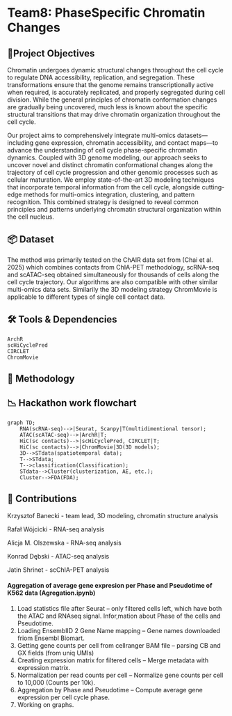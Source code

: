 # Team8: PhaseSpecific Chromatin Changes

## 🎯Project Objectives

Chromatin undergoes dynamic structural changes throughout the cell cycle to regulate DNA accessibility, replication, and segregation. These transformations ensure that the genome remains transcriptionally active when required, is accurately replicated, and properly segregated during cell division. While the general principles of chromatin conformation changes are gradually being uncovered, much less is known about the specific structural transitions that may drive chromatin organization throughout the cell cycle.

Our project aims to comprehensively integrate multi-omics datasets—including gene expression, chromatin accessibility, and contact maps—to advance the understanding of cell cycle phase-specific chromatin dynamics. Coupled with 3D genome modeling, our approach seeks to uncover novel and distinct chromatin conformational changes along the trajectory of cell cycle progression and other genomic processes such as cellular maturation. We employ state-of-the-art 3D modeling techniques that incorporate temporal information from the cell cycle, alongside cutting-edge methods for multi-omics integration, clustering, and pattern recognition. This combined strategy is designed to reveal common principles and patterns underlying chromatin structural organization within the cell nucleus.

## 📦 Dataset

The method was primarily tested on the ChAIR data set from (Chai et al. 2025) which combines contacts from ChIA-PET methodology, scRNA-seq and scATAC-seq obtained simultaneously for thousands of cells along the cell cycle trajectory. Our algorithms are also compatible with other similar multi-omics data sets. Similarily the 3D modeling strategy ChromMovie is applicable to different types of single cell contact data.

## 🛠 Tools & Dependencies

```
ArchR
scHiCyclePred
CIRCLET
ChromMovie
```

## 🧠 Methodology



## 📉 Hackathon work flowchart

```mermaid
graph TD;
    RNA(scRNA-seq)-->|Seurat, Scanpy|T(multidimentional tensor);
    ATAC(scATAC-seq)-->|ArchR|T;
    HiC(sc contacts)-->|scHiCyclePred, CIRCLET|T;
    HiC(sc contacts)-->|ChromMovie|3D(3D models);
    3D-->STdata(spatiotemporal data);
    T-->STdata;
    T-->classification(Classification);
    STdata-->Cluster(clusterization, AE, etc.);
    Cluster-->FDA(FDA);
```

## 🧾 Contributions

Krzysztof Banecki - team lead, 3D modeling, chromatin structure analysis

Rafał Wójcicki - RNA-seq analysis

Alicja M. Olszewska - RNA-seq analysis

Konrad Dębski - ATAC-seq analysis

Jatin Shrinet - scChIA-PET analysis

#### Aggregation of average gene expresion per Phase and Pseudotime of K562 data (Agregation.ipynb)

1. Load statistics file after Seurat – only filtered cells left, which have both the ATAC and RNAseq signal. Infor,mation about Phase of the cells and Pseudotime.
2. Loading EnsemblID 2 Gene Name mapping – Gene names downloaded friom Ensembl Biomart.
3. Getting gene counts per cell from cellranger BAM file – parsing CB and GX fields (from uniq UMIs)
4. Creating expression matrix for filtered cells – Merge metadata with expression matrix.
5. Normalization per read counts per cell – Normalize gene counts per cell to 10,000 (Counts per 10k).
6. Aggregation by Phase and Pseudotime – Compute average gene expression per cell cycle phase.
7. Working on graphs.

